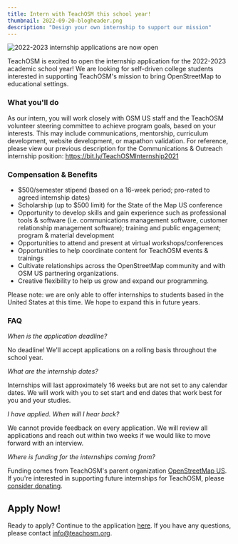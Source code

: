 ```yaml
---
title: Intern with TeachOSM this school year!
thumbnail: 2022-09-20-blogheader.png
description: "Design your own internship to support our mission"
---
```

![2022-2023 internship applications are now open](../../../assets/images/blog/2022-09-20-blogheader.png)

TeachOSM is excited to open the internship application for the 2022-2023 academic school year! We are looking for self-driven college students interested in supporting TeachOSM's mission to bring OpenStreetMap to educational settings. 

### What you'll do

As our intern, you will work closely with OSM US staff and the TeachOSM volunteer steering committee to achieve program goals, based on your interests. This may include communications, mentorship, curriculum development, website development, or mapathon validation. For reference, please view our previous description for the Communications & Outreach internship position: https://bit.ly/TeachOSMInternship2021

### Compensation & Benefits

- $500/semester stipend (based on a 16-week period; pro-rated to agreed internship dates)
- Scholarship (up to $500 limit) for the State of the Map US conference
- Opportunity to develop skills and gain experience such as professional tools & software (i.e. communications management software, customer relationship management software); training and public engagement; program & material development
- Opportunities to attend and present at virtual workshops/conferences
- Opportunities to help coordinate content for TeachOSM events & trainings
- Cultivate relationships across the OpenStreetMap community and with OSM US partnering organizations.
- Creative flexibility to help us grow and expand our programming.

Please note: we are only able to offer internships to students based in the United States at this time. We hope to expand this in future years.

### FAQ

*When is the application deadline?* <br>

No deadline! We'll accept applications on a rolling basis throughout the school year.

*What are the internship dates?* <br>

Internships will last approximately 16 weeks but are not set to any calendar dates. We will work with you to set start and end dates that work best for you and your studies.

*I have applied. When will I hear back?* <br>

We cannot provide feedback on every application. We will review all applications and reach out within two weeks if we would like to move forward with an interview. 

*Where is funding for the internships coming from?* <br>

Funding comes from TeachOSM's parent organization [OpenStreetMap US](https://openstreetmap.us/). If you're interested in supporting future internships for TeachOSM, please [consider donating](https://osmus.civicrm.org/civicrm/contribute/transact?cid=0&reset=1&id=3).

## Apply Now!

Ready to apply? Continue to the application [here]([https://forms.gle/MFANMR9KL96B4yxC6](https://forms.gle/6TJwnN5byCoXKEcS9)). If you have any questions, please contact info@teachosm.org.
